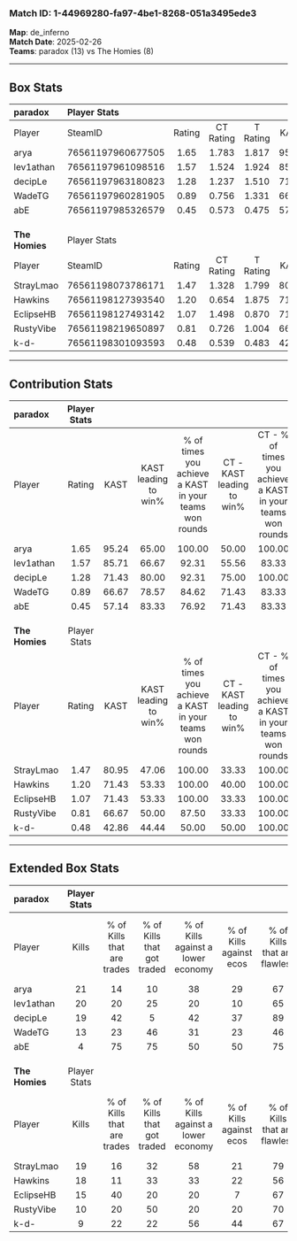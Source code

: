 ### Match ID: 1-44969280-fa97-4be1-8268-051a3495ede3  
**Map**: de_inferno  
**Match Date**: 2025-02-26  
**Teams**: paradox (13) vs The Homies (8)  

---  

## Box Stats  

| **paradox**    | Player Stats      |        |           |          |       |       |       |         |        |      |     |
| :- | :- | :-: | :-: | :-: | :-: | :-: | :-: | :-: | :-: | :-: | :-: |
| Player         | SteamID           | Rating | CT Rating | T Rating | KAST  |  ADR  | Kills | Assists | Deaths | K/D  | HS% |
| arya           | 76561197960677505 |  1.65  |   1.783   |  1.817   | 95.24 | 105.2 |  21   |    9    |   14   | 1.50 | 38  |
| lev1athan      | 76561197961098516 |  1.57  |   1.524   |  1.924   | 85.71 | 115.8 |  20   |    9    |   14   | 1.43 | 50  |
| decipLe        | 76561197963180823 |  1.28  |   1.237   |  1.510   | 71.43 | 73.1  |  19   |    2    |   13   | 1.46 | 47  |
| WadeTG         | 76561197960281905 |  0.89  |   0.756   |  1.331   | 66.67 | 62.9  |  13   |    3    |   16   | 0.81 | 76  |
| abE            | 76561197985326579 |  0.45  |   0.573   |  0.475   | 57.14 | 43.0  |   4   |    6    |   14   | 0.29 | 50  |
|                |                   |        |           |          |       |       |       |         |        |      |     |
|                |                   |        |           |          |       |       |       |         |        |      |     |
|                |                   |        |           |          |       |       |       |         |        |      |     |
| **The Homies** | Player Stats      |        |           |          |       |       |       |         |        |      |     |
| Player         | SteamID           | Rating | CT Rating | T Rating | KAST  |  ADR  | Kills | Assists | Deaths | K/D  | HS% |
| StrayLmao      | 76561198073786171 |  1.47  |   1.328   |  1.799   | 80.95 | 108.4 |  19   |    9    |   14   | 1.36 | 73  |
| Hawkins        | 76561198127393540 |  1.20  |   0.654   |  1.875   | 71.43 | 98.0  |  18   |    4    |   18   | 1.00 | 50  |
| EclipseHB      | 76561198127493142 |  1.07  |   1.498   |  0.870   | 71.43 | 55.7  |  15   |    0    |   12   | 1.25 | 40  |
| RustyVibe      | 76561198219650897 |  0.81  |   0.726   |  1.004   | 66.67 | 69.1  |  10   |    7    |   16   | 0.63 | 60  |
| k-d-           | 76561198301093593 |  0.48  |   0.539   |  0.483   | 42.86 | 51.0  |   9   |    1    |   17   | 0.53 | 33  |
---  

## Contribution Stats  

| **paradox**    | Player Stats |       |                      |                                                        |                           |                                                             |                          |                                                            |
| :- | :-: | :-: | :-: | :-: | :-: | :-: | :-: | :-: |
| Player         |    Rating    | KAST  | KAST leading to win% | % of times you achieve a KAST in your teams won rounds | CT - KAST leading to win% | CT - % of times you achieve a KAST in your teams won rounds | T - KAST leading to win% | T - % of times you achieve a KAST in your teams won rounds |
| arya           |     1.65     | 95.24 |        65.00         |                         100.00                         |           50.00           |                           100.00                            |          87.50           |                           100.00                           |
| lev1athan      |     1.57     | 85.71 |        66.67         |                         92.31                          |           55.56           |                            83.33                            |          77.78           |                           100.00                           |
| decipLe        |     1.28     | 71.43 |        80.00         |                         92.31                          |           75.00           |                           100.00                            |          85.71           |                           85.71                            |
| WadeTG         |     0.89     | 66.67 |        78.57         |                         84.62                          |           71.43           |                            83.33                            |          85.71           |                           85.71                            |
| abE            |     0.45     | 57.14 |        83.33         |                         76.92                          |           71.43           |                            83.33                            |          100.00          |                           71.43                            |
|                |              |       |                      |                                                        |                           |                                                             |                          |                                                            |
|                |              |       |                      |                                                        |                           |                                                             |                          |                                                            |
|                |              |       |                      |                                                        |                           |                                                             |                          |                                                            |
| **The Homies** | Player Stats |       |                      |                                                        |                           |                                                             |                          |                                                            |
| Player         |    Rating    | KAST  | KAST leading to win% | % of times you achieve a KAST in your teams won rounds | CT - KAST leading to win% | CT - % of times you achieve a KAST in your teams won rounds | T - KAST leading to win% | T - % of times you achieve a KAST in your teams won rounds |
| StrayLmao      |     1.47     | 80.95 |        47.06         |                         100.00                         |           33.33           |                           100.00                            |          54.55           |                           100.00                           |
| Hawkins        |     1.20     | 71.43 |        53.33         |                         100.00                         |           40.00           |                           100.00                            |          60.00           |                           100.00                           |
| EclipseHB      |     1.07     | 71.43 |        53.33         |                         100.00                         |           33.33           |                           100.00                            |          66.67           |                           100.00                           |
| RustyVibe      |     0.81     | 66.67 |        50.00         |                         87.50                          |           33.33           |                           100.00                            |          62.50           |                           83.33                            |
| k-d-           |     0.48     | 42.86 |        44.44         |                         50.00                          |           50.00           |                           100.00                            |          40.00           |                           33.33                            |
---  

## Extended Box Stats  

| **paradox**    | Player Stats |                            |                            |                                    |                         |                              |                                 |        |                             |                                     |                          |                               |                            |
| :- | :-: | :-: | :-: | :-: | :-: | :-: | :-: | :-: | :-: | :-: | :-: | :-: | :-: |
| Player         |    Kills     | % of Kills that are trades | % of Kills that got traded | % of Kills against a lower economy | % of Kills against ecos | % of Kills that are flawless | % of Kills that are close duels | Deaths | % of Deaths that get traded | % of Deaths against a lower economy | % of Deaths against ecos | % of Deaths that are flawless | % of Deaths that are close |
| arya           |      21      |             14             |             10             |                 38                 |           29            |              67              |                5                |   14   |             43              |                 29                  |            14            |              71               |             14             |
| lev1athan      |      20      |             20             |             25             |                 20                 |           10            |              65              |                0                |   14   |             43              |                 36                  |            21            |              64               |             0              |
| decipLe        |      19      |             42             |             5              |                 42                 |           37            |              89              |                5                |   13   |             23              |                 23                  |            8             |              62               |             8              |
| WadeTG         |      13      |             23             |             46             |                 31                 |           23            |              46              |                8                |   16   |             25              |                 19                  |            6             |              69               |             6              |
| abE            |      4       |             75             |             75             |                 50                 |           50            |              75              |                0                |   14   |             21              |                 21                  |            7             |              79               |             7              |
|                |              |                            |                            |                                    |                         |                              |                                 |        |                             |                                     |                          |                               |                            |
|                |              |                            |                            |                                    |                         |                              |                                 |        |                             |                                     |                          |                               |                            |
|                |              |                            |                            |                                    |                         |                              |                                 |        |                             |                                     |                          |                               |                            |
| **The Homies** | Player Stats |                            |                            |                                    |                         |                              |                                 |        |                             |                                     |                          |                               |                            |
| Player         |    Kills     | % of Kills that are trades | % of Kills that got traded | % of Kills against a lower economy | % of Kills against ecos | % of Kills that are flawless | % of Kills that are close duels | Deaths | % of Deaths that get traded | % of Deaths against a lower economy | % of Deaths against ecos | % of Deaths that are flawless | % of Deaths that are close |
| StrayLmao      |      19      |             16             |             32             |                 58                 |           21            |              79              |               11                |   14   |             36              |                 14                  |            7             |              57               |             14             |
| Hawkins        |      18      |             11             |             33             |                 33                 |           22            |              56              |                6                |   18   |             33              |                 28                  |            17            |              83               |             0              |
| EclipseHB      |      15      |             40             |             20             |                 20                 |            7            |              67              |                0                |   12   |             17              |                 17                  |            0             |              67               |             0              |
| RustyVibe      |      10      |             20             |             50             |                 20                 |           20            |              70              |               20                |   16   |             19              |                 25                  |            6             |              63               |             6              |
| k-d-           |      9       |             22             |             22             |                 56                 |           44            |              67              |                0                |   17   |              6              |                 29                  |            12            |              71               |             0              |
